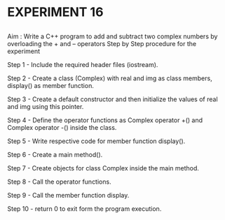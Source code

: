 # EXPERIMENT 16
## 
Aim : Write a C++ program to add and subtract two complex numbers by overloading the + and – operators
Step by Step procedure for the experiment

Step 1 - Include the required header files (iostream).

Step 2 - Create a class (Complex) with real and img as class members, display() as member function.

Step 3 - Create a default constructor and then initialize the values of real and img using this pointer.

Step 4 - Define the operator functions as Complex operator +() and Complex operator -() inside the class.

Step 5 - Write respective code for member function display().

Step 6 - Create a main method().

Step 7 - Create objects for class Complex inside the main method.

Step 8 - Call the operator functions.

Step 9 - Call the member function display.

Step 10 - return 0 to exit form the program execution.
